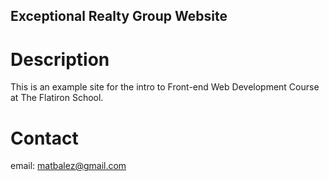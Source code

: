 Exceptional Realty Group Website
---

# Description

This is an example site for the intro to Front-end Web Development Course at The Flatiron School. 

# Contact

email: matbalez@gmail.com